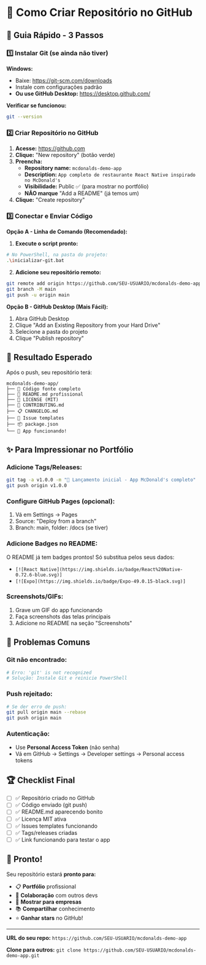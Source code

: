 # 🐙 Como Criar Repositório no GitHub

## 🚀 Guia Rápido - 3 Passos

### **1️⃣ Instalar Git (se ainda não tiver)**

**Windows:**
- Baixe: https://git-scm.com/downloads
- Instale com configurações padrão
- **Ou use GitHub Desktop:** https://desktop.github.com/

**Verificar se funcionou:**
```bash
git --version
```

### **2️⃣ Criar Repositório no GitHub**

1. **Acesse:** https://github.com
2. **Clique:** "New repository" (botão verde)
3. **Preencha:**
   - **Repository name:** `mcdonalds-demo-app`
   - **Description:** `App completo de restaurante React Native inspirado no McDonald's`
   - **Visibilidade:** Public ✅ (para mostrar no portfólio)
   - **NÃO marque** "Add a README" (já temos um)
4. **Clique:** "Create repository"

### **3️⃣ Conectar e Enviar Código**

**Opção A - Linha de Comando (Recomendado):**

1. **Execute o script pronto:**
```bash
# No PowerShell, na pasta do projeto:
.\inicializar-git.bat
```

2. **Adicione seu repositório remoto:**
```bash
git remote add origin https://github.com/SEU-USUARIO/mcdonalds-demo-app.git
git branch -M main
git push -u origin main
```

**Opção B - GitHub Desktop (Mais Fácil):**

1. Abra GitHub Desktop
2. Clique "Add an Existing Repository from your Hard Drive"
3. Selecione a pasta do projeto
4. Clique "Publish repository"

## 🎯 Resultado Esperado

Após o push, seu repositório terá:

```
mcdonalds-demo-app/
├── 📱 Código fonte completo
├── 📝 README.md profissional  
├── 📄 LICENSE (MIT)
├── 🤝 CONTRIBUTING.md
├── 📋 CHANGELOG.md
├── 🐛 Issue templates
├── 📦 package.json
└── 🚀 App funcionando!
```

## ✨ Para Impressionar no Portfólio

### **Adicione Tags/Releases:**
```bash
git tag -a v1.0.0 -m "🎉 Lançamento inicial - App McDonald's completo"
git push origin v1.0.0
```

### **Configure GitHub Pages (opcional):**
1. Vá em Settings → Pages
2. Source: "Deploy from a branch"
3. Branch: main, folder: /docs (se tiver)

### **Adicione Badges no README:**
O README já tem badges prontos! Só substitua pelos seus dados:
- `[![React Native](https://img.shields.io/badge/React%20Native-0.72.6-blue.svg)]`
- `[![Expo](https://img.shields.io/badge/Expo-49.0.15-black.svg)]`

### **Screenshots/GIFs:**
1. Grave um GIF do app funcionando
2. Faça screenshots das telas principais
3. Adicione no README na seção "Screenshots"

## 🚨 Problemas Comuns

### **Git não encontrado:**
```bash
# Erro: 'git' is not recognized
# Solução: Instale Git e reinicie PowerShell
```

### **Push rejeitado:**
```bash
# Se der erro de push:
git pull origin main --rebase
git push origin main
```

### **Autenticação:**
- Use **Personal Access Token** (não senha)
- Vá em GitHub → Settings → Developer settings → Personal access tokens

## 🏆 Checklist Final

- [ ] ✅ Repositório criado no GitHub
- [ ] ✅ Código enviado (git push)
- [ ] ✅ README.md aparecendo bonito
- [ ] ✅ Licença MIT ativa
- [ ] ✅ Issues templates funcionando
- [ ] ✅ Tags/releases criadas
- [ ] ✅ Link funcionando para testar o app

## 🎉 Pronto!

Seu repositório estará **pronto para:**

- 📋 **Portfólio** profissional
- 👥 **Colaboração** com outros devs  
- 🏢 **Mostrar para empresas**
- 📚 **Compartilhar** conhecimento
- ⭐ **Ganhar stars** no GitHub!

---

**URL do seu repo:** `https://github.com/SEU-USUARIO/mcdonalds-demo-app`

**Clone para outros:** `git clone https://github.com/SEU-USUARIO/mcdonalds-demo-app.git`
